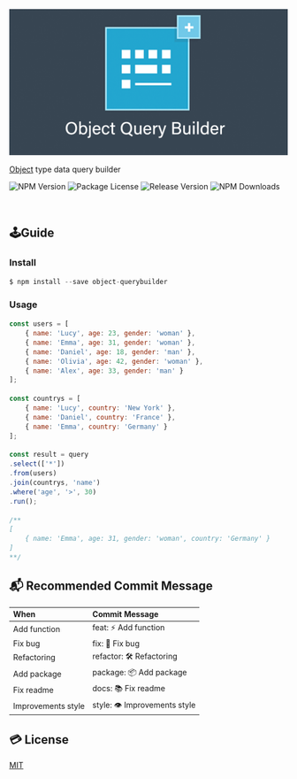 <img src='https://github.com/ljlm0402/object-querybuilder/raw/images/logo.png' border='0' alt='logo' />

[Object](https://developer.mozilla.org/ko/docs/Web/JavaScript/Reference/Global_Objects/Object) type data query builder

<img src="https://img.shields.io/npm/v/object-querybuilder.svg" alt="NPM Version" /> <img src="https://img.shields.io/npm/l/object-querybuilder.svg" alt="Package License" /> <img src="https://img.shields.io/github/v/release/ljlm0402/object-querybuilder" alt="Release Version" /> <img src="https://img.shields.io/npm/dm/object-querybuilder.svg" alt="NPM Downloads" />

<br />

## 🕹Guide

### Install

```js
$ npm install --save object-querybuilder
```

### Usage

```js
const users = [
    { name: 'Lucy', age: 23, gender: 'woman' },
    { name: 'Emma', age: 31, gender: 'woman' },
    { name: 'Daniel', age: 18, gender: 'man' },
    { name: 'Olivia', age: 42, gender: 'woman' },
    { name: 'Alex', age: 33, gender: 'man' }
];

const countrys = [
    { name: 'Lucy', country: 'New York' },
    { name: 'Daniel', country: 'France' },
    { name: 'Emma', country: 'Germany' }
];

const result = query
.select(['*'])
.from(users)
.join(countrys, 'name')
.where('age', '>', 30)
.run();

/**
[ 
    { name: 'Emma', age: 31, gender: 'woman', country: 'Germany' } 
]
**/
```

## 📬 Recommended Commit Message

|  When |  Commit Message  |
|:--------|:-----------|
| Add function | feat: ⚡️ Add function |
| Fix bug | fix: 🐞 Fix bug |
| Refactoring | refactor: 🛠 Refactoring |
| Add package | package: 📦 Add package |
| Fix readme | docs: 📚 Fix readme |
| Improvements style | style: 👁 Improvements style |

## 💳 License

[MIT](LICENSE)
